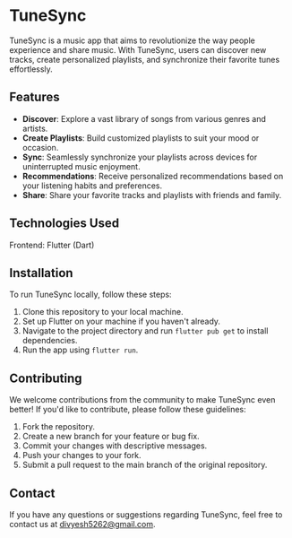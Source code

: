 # TuneSync

TuneSync is a music app that aims to revolutionize the way people experience and share music. With TuneSync, users can discover new tracks, create personalized playlists, and synchronize their favorite tunes effortlessly.

## Features

- **Discover**: Explore a vast library of songs from various genres and artists.
- **Create Playlists**: Build customized playlists to suit your mood or occasion.
- **Sync**: Seamlessly synchronize your playlists across devices for uninterrupted music enjoyment.
- **Recommendations**: Receive personalized recommendations based on your listening habits and preferences.
- **Share**: Share your favorite tracks and playlists with friends and family.

## Technologies Used

Frontend: Flutter (Dart)

## Installation

To run TuneSync locally, follow these steps:

1. Clone this repository to your local machine.
2. Set up Flutter on your machine if you haven't already.
3. Navigate to the project directory and run `flutter pub get` to install dependencies.
4. Run the app using `flutter run`.

## Contributing

We welcome contributions from the community to make TuneSync even better! If you'd like to contribute, please follow these guidelines:

1. Fork the repository.
2. Create a new branch for your feature or bug fix.
3. Commit your changes with descriptive messages.
4. Push your changes to your fork.
5. Submit a pull request to the main branch of the original repository.

## Contact

If you have any questions or suggestions regarding TuneSync, feel free to contact us at divyesh5262@gmail.com.
